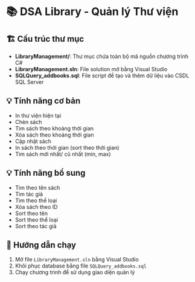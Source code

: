 # 📚 DSA Library - Quản lý Thư viện 
## 🏗 Cấu trúc thư mục

- **LibraryManagement/**: Thư mục chứa toàn bộ mã nguồn chương trình C#
- **LibraryManagement.sln**: File solution mở bằng Visual Studio
- **SQLQuery_addbooks.sql**: File script để tạo và thêm dữ liệu vào CSDL SQL Server

## 💡 Tính năng cơ bản
- In thư viện hiện tại 
- Chèn sách 
- Tìm sách theo khoảng thời gian 
- Xóa sách theo khoảng thời gian 
- Cập nhật sách
- In sách theo thời gian (sort theo thời gian) 
- Tìm sách mới nhất/ cũ nhất (min, max)

## 💡 Tính năng bổ sung
- Tìm theo tên sách
- Tìm tác giả
- Tìm theo thể loại 
- Xóa sách theo ID 
- Sort theo tên
- Sort theo thể loại 
- Sort theo tác giả
  
## 🚀 Hướng dẫn chạy

1. Mở file `LibraryManagement.sln` bằng Visual Studio
2. Khôi phục database bằng file `SQLQuery_addbooks.sql`
3. Chạy chương trình để sử dụng giao diện quản lý


